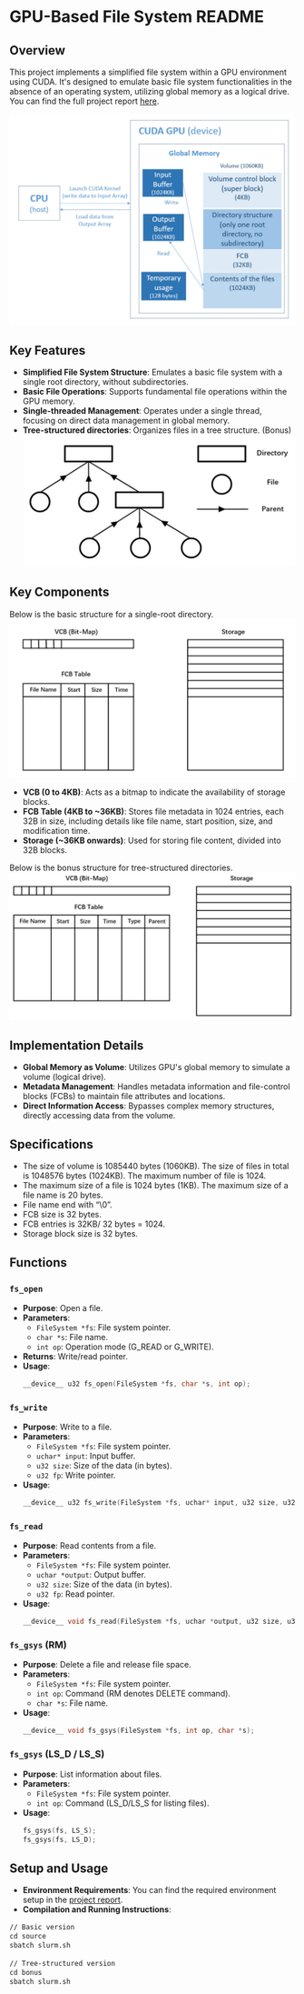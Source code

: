 # GPU-Based File System README

## Overview

This project implements a simplified file system within a GPU environment using CUDA. It's designed to emulate basic file system functionalities in the absence of an operating system, utilizing global memory as a logical drive. You can find the full project report [here](./report.pdf).

![Whole Picture](./figures/Whole%20Picture.jpg)

## Key Features

- **Simplified File System Structure**: Emulates a basic file system with a single root directory, without subdirectories.
- **Basic File Operations**: Supports fundamental file operations within the GPU memory.
- **Single-threaded Management**: Operates under a single thread, focusing on direct data management in global memory.
- **Tree-structured directories**: Organizes files in a tree structure. (Bonus)
![Tree-structured directories](./figures/tree-%20structure.jpg)

## Key Components
Below is the basic structure for a single-root directory.
![basic structure](./figures/basic%20structure.jpg)

- **VCB (0 to 4KB)**: Acts as a bitmap to indicate the availability of storage blocks.
- **FCB Table (4KB to ~36KB)**: Stores file metadata in 1024 entries, each 32B in size, including details like file name, start position, size, and modification time.
- **Storage (~36KB onwards)**: Used for storing file content, divided into 32B blocks.

Below is the bonus structure for tree-structured directories.
![bonus structure](./figures/bonus%20structure.jpg)

## Implementation Details
- **Global Memory as Volume**: Utilizes GPU's global memory to simulate a volume (logical drive).
- **Metadata Management**: Handles metadata information and file-control blocks (FCBs) to maintain file attributes and locations.
- **Direct Information Access**: Bypasses complex memory structures, directly accessing data from the volume.

## Specifications
- The size of volume is 1085440 bytes (1060KB). The size of files in total is 1048576 bytes (1024KB). The maximum number of file is 1024.
- The maximum size of a file is 1024 bytes (1KB). The maximum size of a file name is 20 bytes.
- File name end with “\0”.
- FCB size is 32 bytes.
- FCB entries is 32KB/ 32 bytes = 1024.
- Storage block size is 32 bytes.

## Functions

### `fs_open`
- **Purpose**: Open a file.
- **Parameters**: 
  - `FileSystem *fs`: File system pointer.
  - `char *s`: File name.
  - `int op`: Operation mode (G_READ or G_WRITE).
- **Returns**: Write/read pointer.
- **Usage**:
  ```c
  __device__ u32 fs_open(FileSystem *fs, char *s, int op);
  ```

### `fs_write`
- **Purpose**: Write to a file.
- **Parameters**: 
  - `FileSystem *fs`: File system pointer.
  - `uchar* input`: Input buffer.
  - `u32 size`: Size of the data (in bytes).
  - `u32 fp`: Write pointer.
- **Usage**:
  ```c
  __device__ u32 fs_write(FileSystem *fs, uchar* input, u32 size, u32 fp);
  ```

### `fs_read`
- **Purpose**: Read contents from a file.
- **Parameters**: 
  - `FileSystem *fs`: File system pointer.
  - `uchar *output`: Output buffer.
  - `u32 size`: Size of the data (in bytes).
  - `u32 fp`: Read pointer.
- **Usage**:
  ```c
  __device__ void fs_read(FileSystem *fs, uchar *output, u32 size, u32 fp);
  ```

### `fs_gsys` (RM)
- **Purpose**: Delete a file and release file space.
- **Parameters**:
  - `FileSystem *fs`: File system pointer.
  - `int op`: Command (RM denotes DELETE command).
  - `char *s`: File name.
- **Usage**:
  ```c
  __device__ void fs_gsys(FileSystem *fs, int op, char *s);
  ```

### `fs_gsys` (LS_D / LS_S)
- **Purpose**: List information about files.
- **Parameters**:
  - `FileSystem *fs`: File system pointer.
  - `int op`: Command (LS_D/LS_S for listing files).
- **Usage**:
  ```c
  fs_gsys(fs, LS_S);
  fs_gsys(fs, LS_D);
  ```

## Setup and Usage

- **Environment Requirements**: You can find the required environment setup in the [project report](./report.pdf).
- **Compilation and Running Instructions**:
```
// Basic version
cd source
sbatch slurm.sh

// Tree-structured version
cd bonus
sbatch slurm.sh
```